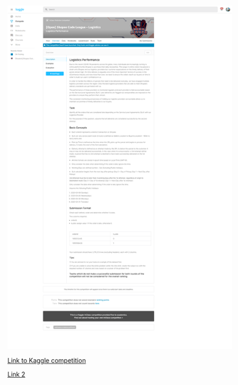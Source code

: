 ![Overview](Overview_o.png)

[Link to Kaggle competition](https://www.kaggle.com/c/open-shopee-code-league-logistic)

[Link 2](https://www.kaggle.com/t/0d1435da61d245d8bbe8a498c5d765c2)
